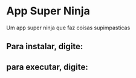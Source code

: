 # App Super Ninja
Um app super ninja que faz coisas supimpasticas



## Para instalar, digite:


## para executar, digite:


